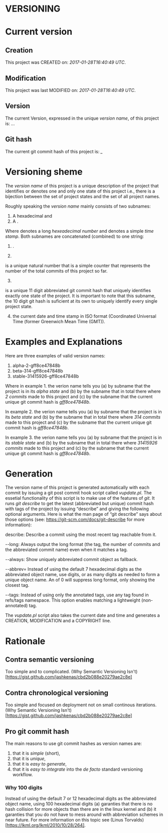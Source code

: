 VERSIONING
=========

# Current version
## Creation
This project was CREATED on:
*2017-01-28T16:40:49 UTC*.

## Modification
This project was last MODIFIED on:
*2017-01-28T16:40:49 UTC*.

## Version
The current Version, expressed in the unique *version name*, of this project is:
*…*

## Git hash
The current git commit hash of this project is:
*_*

# Versioning sheme
The *version name* of this project is a unique description of the project that
identifies or denotes one and only one state of this project i.e., there is a
bijection between the set of project states and the set of all project names.

Roughly speaking the *version name* mainly consists of two subnames:

1. A hexadecimal <NUMBER> and  
2. A <TIMESTAMP>.  

Where <NUMBER> denotes a long *hexeadecimal number* and
<TIMESTAMP> denotes a simple *time stamp*.
Both subnames are concatenated (combined) to one string:

1. <NUMBER><TIMESTAMP>.

2. <CURRENT GIT COMMIT NUMBER>
is a unique natural number that is a simple counter that represents the number
of the total commits of this project so far.

3. <CURRENT UNIQUE GIT COMMIT HASH>
is a unique 11 digit abbreviated git commit hash that uniquely identifies
exactly one state of the project.
It is important to note that this subname, the 10 digit git hash is suficient
at its own to uniquely identify every single project state.

4. the current date and time stamp in ISO format (Coordinated
Universal Time (former Greenwich Mean Time (GMT)).

# Examples and Explanations
Here are three examples of valid version names:

1. alpha-2-gff8ce47848b
2. beta-314-gff8ce47848b
3. stable-31415926-gff8ce47848b

Where in example 1. the verion name tells you (a) by <TAG> subname that the
project is in its *alpha state* and (b) by the <CURRENT GIT COMMIT NUMBER>
subname that in total there where *2 commits* made to this project and (c) by
the <CURRENT UNIQUE GIT COMMIT HASH> subname that the current unique git commit
hash is *gff8ce47848b*.

In example 2. the verion name tells you (a) by <TAG> subname that the
project is in its *beta state* and (b) by the <CURRENT GIT COMMIT NUMBER>
subname that in total there where *314 commits* made to this project and (c) by
the <CURRENT UNIQUE GIT COMMIT HASH> subname that the current unique git commit
hash is *gff8ce47848b*.

In example 3. the verion name tells you (a) by <TAG> subname that the
project is in its *stable state* and (b) by the <CURRENT GIT COMMIT NUMBER>
subname that in total there where *31415926 commits* made to this project and
(c) by the <CURRENT UNIQUE GIT COMMIT HASH> subname that the current unique git
commit hash is *gff8ce47848b*.

# Generation
The version name of this project is generated automatically with each commit by
issuing a git post commit hook script called *vupdate.pl*.
The essetial functionality of this script is to make use of the features of
*git*.
It runs *git describe* to get the latest (abbreviated but unique) commit hash
with tags of the project by issuing “describe” and giving the following optional
arguments. Here is what the man page of “git describe” says about those options
(see: https://git-scm.com/docs/git-describe for more information):

   describe:
   Describe a commit using the most recent tag reachable
   from it.

   --long:
   Always output the long format (the tag, the number of commits
   and the abbreviated commit name) even when it matches a tag.

   --always:
   Show uniquely abbreviated commit object as fallback.

   --abbrev=<n>
   Instead of using the default 7 hexadecimal digits as the abbreviated object
   name, use <n> digits, or as many digits as needed to form a unique object
   name.
   An <n> of 0 will suppress long format, only showing the closest tag.

   --tags:
   Instead of using only the annotated tags, use any tag found in
   refs/tags namespace.
   This option enables matching a lightweight (non-annotated) tag.

The *vupdate.pl* script also takes the current date and time and generates a
CREATION, MODIFICATION and a COPYRIGHT line.

# Rationale
## Contra semantic versioning
Too simple and to complicated.
(Why Semantic Versioning Isn't)[https://gist.github.com/jashkenas/cbd2b088e20279ae2c8e]

## Contra chronological versioning
Too simple and focused on deployment not on small continous iterations.
(Why Semantic Versioning Isn't)[https://gist.github.com/jashkenas/cbd2b088e20279ae2c8e]

## Pro git commit hash
The main reasons to use git commit hashes as version names are:

1. that it is *simple* (short),
2. that it is *unique*,
3. that it is *easy to generate*,
4. that it is *easy to integrate* into the *de facto* standard versioning workflow.

### Why 100 digits
Instead of using the default 7 or 12 hexadecimal digits as the abbreviated object name, using 100 hexadecimal digits (a) garanties that there is no hash collision for more objects than there are in the linux kernel and (b) it garanties that you do not have to mess around with abbreviation schemes in near future.
For more information on this topic see (Linus Torvalds)[https://lkml.org/lkml/2010/10/28/264].
